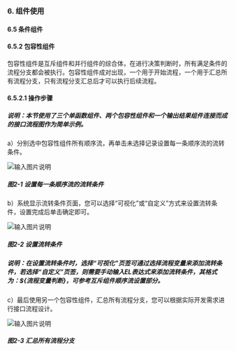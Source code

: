 ### 6. 组件使用

#### 6.5 条件组件

#### 6.5.2 包容性组件

包容性组件是互斥组件和并行组件的综合体，在进行决策判断时，所有满足条件的流程分支都会被执行。包容性组件成对出现，一个用于开始流程，一个用于汇总所有流程分支，只有流程分支汇总后才可以执行后续流程。

#### 6.5.2.1 操作步骤

##### 说明：本节使用了三个单函数组件、两个包容性组件和一个输出结果组件连接而成的接口流程图作为简单示例。

a）分别选中包容性组件所有顺序流，再单击未选择记录设置每一条顺序流的流转条件。

![输入图片说明](../../../../images/SoFlu%EF%BC%88%E5%90%8E%E7%AB%AF%EF%BC%89%E5%BC%80%E5%8F%91%E5%B9%B3%E5%8F%B0/1.%20%E6%9C%80%E6%96%B0%E7%89%88%E6%9C%AC%20-%20%E6%9B%B4%E6%96%B0%E6%97%A5%E6%9C%9F%20-%202022.10.08/6.%20%E7%BB%84%E4%BB%B6%E4%BD%BF%E7%94%A8/5.%20%E6%9D%A1%E4%BB%B6%E7%BB%84%E4%BB%B6/2-1.png)

##### 图2-1 设置每一条顺序流的流转条件

b）系统显示流转条件页面，您可以选择“可视化”或“自定义”方式来设置流转条件，设置完成后单击确定即可。

![输入图片说明](../../../../images/SoFlu%EF%BC%88%E5%90%8E%E7%AB%AF%EF%BC%89%E5%BC%80%E5%8F%91%E5%B9%B3%E5%8F%B0/1.%20%E6%9C%80%E6%96%B0%E7%89%88%E6%9C%AC%20-%20%E6%9B%B4%E6%96%B0%E6%97%A5%E6%9C%9F%20-%202022.10.08/6.%20%E7%BB%84%E4%BB%B6%E4%BD%BF%E7%94%A8/5.%20%E6%9D%A1%E4%BB%B6%E7%BB%84%E4%BB%B6/2-2.png)

##### 图2-2 设置流转条件

##### 说明：在设置流转条件时，选择“可视化”页签可通过选择流程变量来添加流转条件，若选择“自定义”页签，则需要手动输入EL表达式来添加流转条件，其格式为：${流程变量判断}，可参考互斥组件顺序流设置部分。

c）最后使用另一个包容性组件，汇总所有流程分支，您可以根据实际开发需求进行接口流程设计。

![输入图片说明](../../../../images/SoFlu%EF%BC%88%E5%90%8E%E7%AB%AF%EF%BC%89%E5%BC%80%E5%8F%91%E5%B9%B3%E5%8F%B0/1.%20%E6%9C%80%E6%96%B0%E7%89%88%E6%9C%AC%20-%20%E6%9B%B4%E6%96%B0%E6%97%A5%E6%9C%9F%20-%202022.10.08/6.%20%E7%BB%84%E4%BB%B6%E4%BD%BF%E7%94%A8/5.%20%E6%9D%A1%E4%BB%B6%E7%BB%84%E4%BB%B6/2-3.png)

##### 图2-3 汇总所有流程分支
